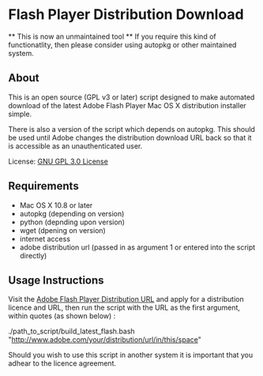 # Flash Player Distribution Download #

** This is now an unmaintained tool ** If you require this kind of functionatlity, then please consider using autopkg or other maintained system.

About
--------

This is an open source (GPL v3 or later) script designed to make automated download of the latest Adobe Flash Player Mac OS X distribution installer simple.

There is also a version of the script which depends on autopkg. This should be used until Adobe changes the distribution download URL back so that it is accessible as an unauthenticated user.

License: [GNU GPL 3.0 License][1]


Requirements
---------
 - Mac OS X 10.8 or later
 - autopkg (depending on version)
 - python (depnding upon version)
 - wget (dpening on version)
 - internet access
 - adobe distribution url (passed in as argument 1 or entered into the script directly)

Usage Instructions
---------

Visit the [Adobe Flash Player Distribution URL][2] and apply for a distribution licence and URL, then run the script with the URL as the first argument, within quotes (as shown below) :

./path_to_script/build_latest_flash.bash "http://www.adobe.com/your/distribution/url/in/this/space"

Should you wish to use this script in another system it is important that you adhear to the licence agreement.


  [1]: http://www.gnu.org/copyleft/gpl.html
  [2]: http://www.adobe.com/products/players/flash-player-distribution.html

